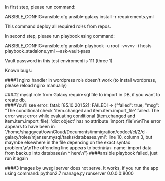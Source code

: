 In first step, please run command:

ANSIBLE_CONFIG=ansible.cfg  ansible-galaxy install -r requirements.yml

This command deploy all required roles from repos.

In second step, please run playbook using command:

ANSIBLE_CONFIG=ansible.cfg ansible-playbook -u root -vvvvv -i hosts playbook_stadalone.yml --ask-vault-pass

Vault password in this test enviroment is 111 (three 1)


Known bugs:

####1 nginx handler in wordpress role doesn't work (to install wordpress, please reload nginx manually)

####2 mysql role from Galaxy require sql file to import in DB, if you want to create db.  
####You'll see error:
fatal: [85.10.201.52]: FAILED! => {"failed": true, "msg": "The conditional check 'item.changed and item.item.import_file' failed. The error was: error while evaluating conditional (item.changed and item.item.import_file): 'dict object' has no attribute 'import_file'\n\nThe error appears to have been in '/home/shaggycat/ownCloud/Documents/immigration/codecl/cl/2/cl-galaxy/roles/mjanser.mysql/tasks/databases.yml': line 10, column 3, but may\nbe elsewhere in the file depending on the exact syntax problem.\n\nThe offending line appears to be:\n\n\n- name: import data from backup into databases\n  ^ here\n"}
####ansible playbook failed, just run it again

####3 images by uwsgi server does not serve. It works, if you run the app using command: 
python2.7 manage.py runserver 0.0.0.0:8000

